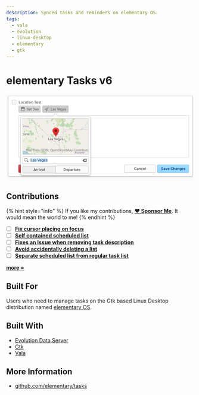 ```yaml
---
description: Synced tasks and reminders on elementary OS.
tags:
  - vala
  - evolution
  - linux-desktop
  - elementary
  - gtk
---
```


# elementary Tasks v6

![elementary Tasks supports location based reminders](../.gitbook/assets/io.elementary.tasks.png)

## Contributions

{% hint style="info" %}
If you like my contributions, [**❤️ Sponsor Me**](https://github.com/sponsors/marbetschar). It would mean the world to me!
{% endhint %}

* [ ] [**Fix cursor placing on focus**](https://github.com/elementary/tasks/pull/293)
* [ ] [**Self contained scheduled list**](https://github.com/elementary/tasks/pull/292)
* [ ] [**Fixes an Issue when removing task description**](https://github.com/elementary/tasks/pull/286)
* [ ] [**Avoid accidentally deleting a list**](https://github.com/elementary/tasks/pull/279)
* [ ] [**Separate scheduled list from regular task list**](https://github.com/elementary/tasks/pull/274)

[**more »**](../contributions.md#elementary-tasks)

## Built For

Users who need to manage tasks on the Gtk based Linux Desktop distribution named [elementary OS](https://elementary.io/).

## Built With

* [Evolution Data Server](https://gitlab.gnome.org/GNOME/evolution-data-server)
* [Gtk](https://www.gtk.org/)
* [Vala](https://wiki.gnome.org/Projects/Vala/Tutorial)

## More Information

* [github.com/elementary/tasks](https://github.com/elementary/tasks/)

